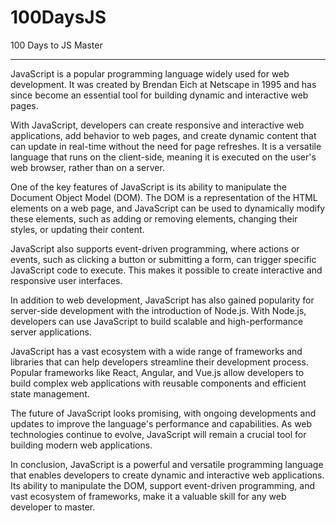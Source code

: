 # 100DaysJS
100 Days to JS Master

---

JavaScript is a popular programming language widely used for web development. It was created by Brendan Eich at Netscape in 1995 and has since become an essential tool for building dynamic and interactive web pages. 

With JavaScript, developers can create responsive and interactive web applications, add behavior to web pages, and create dynamic content that can update in real-time without the need for page refreshes. It is a versatile language that runs on the client-side, meaning it is executed on the user's web browser, rather than on a server.

One of the key features of JavaScript is its ability to manipulate the Document Object Model (DOM). The DOM is a representation of the HTML elements on a web page, and JavaScript can be used to dynamically modify these elements, such as adding or removing elements, changing their styles, or updating their content.

JavaScript also supports event-driven programming, where actions or events, such as clicking a button or submitting a form, can trigger specific JavaScript code to execute. This makes it possible to create interactive and responsive user interfaces.

In addition to web development, JavaScript has also gained popularity for server-side development with the introduction of Node.js. With Node.js, developers can use JavaScript to build scalable and high-performance server applications.

JavaScript has a vast ecosystem with a wide range of frameworks and libraries that can help developers streamline their development process. Popular frameworks like React, Angular, and Vue.js allow developers to build complex web applications with reusable components and efficient state management.

The future of JavaScript looks promising, with ongoing developments and updates to improve the language's performance and capabilities. As web technologies continue to evolve, JavaScript will remain a crucial tool for building modern web applications.

In conclusion, JavaScript is a powerful and versatile programming language that enables developers to create dynamic and interactive web applications. Its ability to manipulate the DOM, support event-driven programming, and vast ecosystem of frameworks, make it a valuable skill for any web developer to master.